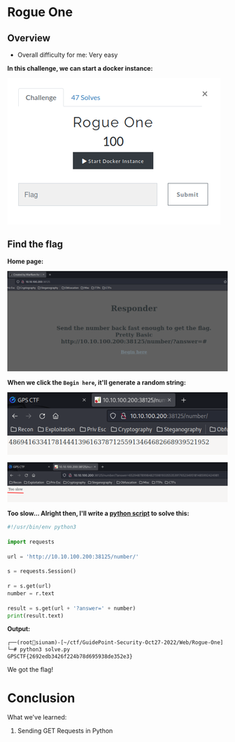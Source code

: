 # Rogue One

## Overview

- Overall difficulty for me: Very easy

**In this challenge, we can start a docker instance:**

![](https://raw.githubusercontent.com/siunam321/CTF-Writeups/main/GuidePoint-Security-Oct27-2022/images/Pasted%20image%2020221028063644.png)

## Find the flag

**Home page:**

![](https://raw.githubusercontent.com/siunam321/CTF-Writeups/main/GuidePoint-Security-Oct27-2022/images/Pasted%20image%2020221028063716.png)

**When we click the `Begin here`, it'll generate a random string:**

![](https://raw.githubusercontent.com/siunam321/CTF-Writeups/main/GuidePoint-Security-Oct27-2022/images/Pasted%20image%2020221028063801.png)

![](https://raw.githubusercontent.com/siunam321/CTF-Writeups/main/GuidePoint-Security-Oct27-2022/images/Pasted%20image%2020221028063926.png)

**Too slow... Alright then, I'll write a [python script](https://github.com/siunam321/CTF-Writeups/blob/main/GuidePoint-Security-Oct27-2022/Web/Rogue-One/solve.py) to solve this:**
```py
#!/usr/bin/env python3

import requests

url = 'http://10.10.100.200:38125/number/'

s = requests.Session()

r = s.get(url)
number = r.text

result = s.get(url + '?answer=' + number)
print(result.text)
```

**Output:**
```
┌──(root🌸siunam)-[~/ctf/GuidePoint-Security-Oct27-2022/Web/Rogue-One]
└─# python3 solve.py
GPSCTF{2692edb3426f224b78d695938de352e3}
```

We got the flag!

# Conclusion

What we've learned:

1. Sending GET Requests in Python